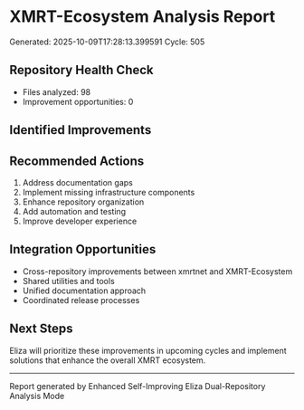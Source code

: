 # XMRT-Ecosystem Analysis Report
Generated: 2025-10-09T17:28:13.399591
Cycle: 505

## Repository Health Check
- Files analyzed: 98
- Improvement opportunities: 0

## Identified Improvements


## Recommended Actions
1. Address documentation gaps
2. Implement missing infrastructure components
3. Enhance repository organization
4. Add automation and testing
5. Improve developer experience

## Integration Opportunities
- Cross-repository improvements between xmrtnet and XMRT-Ecosystem
- Shared utilities and tools
- Unified documentation approach
- Coordinated release processes

## Next Steps
Eliza will prioritize these improvements in upcoming cycles and implement
solutions that enhance the overall XMRT ecosystem.

---
Report generated by Enhanced Self-Improving Eliza
Dual-Repository Analysis Mode
